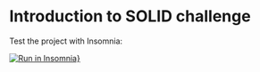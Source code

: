 # Introduction to SOLID challenge

Test the project with Insomnia:

[![Run in Insomnia}](https://insomnia.rest/images/run.svg)](https://insomnia.rest/run/?label=Introduction%20to%20SOLID&uri=https%3A%2F%2Fraw.githubusercontent.com%2FLissandraRodrigues%2F04-solid-introduction%2Fmain%2Finsomnia_export)